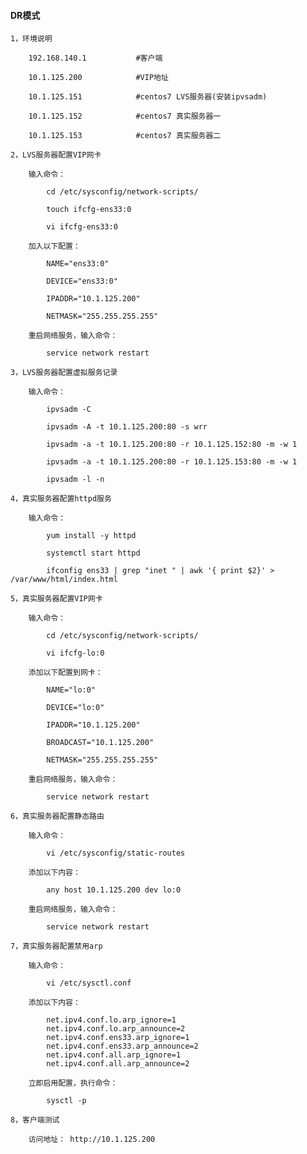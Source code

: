 
#### DR模式

	1，环境说明
		
		192.168.140.1			#客户端
		
		10.1.125.200			#VIP地址
		
		10.1.125.151			#centos7 LVS服务器(安装ipvsadm)
		
		10.1.125.152			#centos7 真实服务器一
		
		10.1.125.153			#centos7 真实服务器二
	
	2，LVS服务器配置VIP网卡
	
		输入命令：
		
			cd /etc/sysconfig/network-scripts/
			
			touch ifcfg-ens33:0
			
			vi ifcfg-ens33:0
		
		加入以下配置：
		
			NAME="ens33:0"
			
			DEVICE="ens33:0"
			
			IPADDR="10.1.125.200"
			
			NETMASK="255.255.255.255"
		
		重启网络服务，输入命令：
		
			service network restart
	
	3，LVS服务器配置虚拟服务记录
	
		输入命令：
			
			ipvsadm -C
			
			ipvsadm -A -t 10.1.125.200:80 -s wrr
			
			ipvsadm -a -t 10.1.125.200:80 -r 10.1.125.152:80 -m -w 1
			
			ipvsadm -a -t 10.1.125.200:80 -r 10.1.125.153:80 -m -w 1
			
			ipvsadm -l -n
	
	4，真实服务器配置httpd服务
	
		输入命令：
			
			yum install -y httpd
			
			systemctl start httpd
			
			ifconfig ens33 | grep "inet " | awk '{ print $2}' > /var/www/html/index.html
		
	5，真实服务器配置VIP网卡
	
		输入命令：
		
			cd /etc/sysconfig/network-scripts/
			
			vi ifcfg-lo:0
		
		添加以下配置到网卡：
		
			NAME="lo:0"
			
			DEVICE="lo:0"
			
			IPADDR="10.1.125.200"
			
			BROADCAST="10.1.125.200"
			
			NETMASK="255.255.255.255"
		
		重启网络服务，输入命令：
		
			service network restart
		
	6，真实服务器配置静态路由
	
		输入命令：
		
			vi /etc/sysconfig/static-routes
			
		添加以下内容：
		
			any host 10.1.125.200 dev lo:0
		
		重启网络服务，输入命令：
		
			service network restart
		
	7，真实服务器配置禁用arp
	
		输入命令：
		
			vi /etc/sysctl.conf
		
		添加以下内容：
		
			net.ipv4.conf.lo.arp_ignore=1
			net.ipv4.conf.lo.arp_announce=2
			net.ipv4.conf.ens33.arp_ignore=1
			net.ipv4.conf.ens33.arp_announce=2
			net.ipv4.conf.all.arp_ignore=1
			net.ipv4.conf.all.arp_announce=2
		
		立即启用配置，执行命令：
		
			sysctl -p
		
	8，客户端测试
	
		访问地址： http://10.1.125.200


